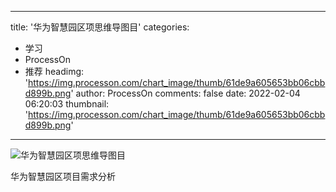 
---
title: '华为智慧园区项思维导图目'
categories: 
 - 学习
 - ProcessOn
 - 推荐
headimg: 'https://img.processon.com/chart_image/thumb/61de9a605653bb06cbbd899b.png'
author: ProcessOn
comments: false
date: 2022-02-04 06:20:03
thumbnail: 'https://img.processon.com/chart_image/thumb/61de9a605653bb06cbbd899b.png'
---

<div>   
<img class="thumb" alt="华为智慧园区项思维导图目" src="https://img.processon.com/chart_image/thumb/61de9a605653bb06cbbd899b.png" referrerpolicy="no-referrer">
<p>华为智慧园区项目需求分析</p>  
</div>
            